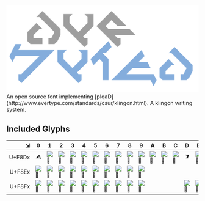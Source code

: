 <img src="logo.png" width="640" alt=" ">
An open source font implementing [pIqaD](http://www.evertype.com/standards/csur/klingon.html). A klingon writing system.

## Included Glyphs

 ⇲     | 0			| 1			| 2			| 3			| 4			| 5			| 6			| 7			| 8			| 9			| A			| B			| C			| D			| E			| F
------:|------------|-----------|-----------|-----------|-----------|-----------|-----------|-----------|-----------|-----------|-----------|-----------|-----------|-----------|-----------|--------
U+F8Dx | ![][]	| ![][]	| ![][]	| ![][]	| ![][]	| ![][]	| ![][]	| ![][]	| ![][]	| ![][]	| ![][]	| ![][]	| ![][]	| ![][]	| ![][]	| ![][]
U+F8Ex | ![][]	| ![][]	| ![][]	| ![][]	| ![][]	| ![][]	| ![][]	| ![][]	| ![][]	| ![][]		|			|			|			| 			|			|		
U+F8Fx | ![][]	| ![][]	| ![][]	| ![][]	| ![][]		| ![][]	| ![][]	| ![][]	| ![][]	| ![][]	|			|			|			| ![][]		| ![][]		| ![][]

[]: png/uF8D0-.png ""
[]: png/uF8D3-.png ""
[]: png/uF8D6-.png ""
[]: png/uF8D9-.png ""
[]: png/uF8DC-.png ""
[]: png/uF8DF-.png ""
[]: png/uF8E2-.png ""
[]: png/uF8E5-.png ""
[]: png/uF8E8-.png ""
[]: png/uF8F1-.png ""
[]: png/uF8F4-.png ""
[]: png/uF8F7-.png ""
[]: png/uF8FD-.png ""
[]: png/uF8D1-.png ""
[]: png/uF8D4-.png ""
[]: png/uF8D7-.png ""
[]: png/uF8DA-.png ""
[]: png/uF8DD-.png ""
[]: png/uF8E0-.png ""
[]: png/uF8E3-.png ""
[]: png/uF8E6-.png ""
[]: png/uF8E9-.png ""
[]: png/uF8F2-.png ""
[]: png/uF8F5-.png ""
[]: png/uF8F8-.png ""
[]: png/uF8FE-.png ""
[]: png/uF8D2-.png ""
[]: png/uF8D5-.png ""
[]: png/uF8D8-.png ""
[]: png/uF8DB-.png ""
[]: png/uF8DE-.png ""
[]: png/uF8E1-.png ""
[]: png/uF8E4-.png ""
[]: png/uF8E7-.png ""
[]: png/uF8F0-.png ""
[]: png/uF8F3-.png ""
[]: png/uF8F6-.png ""
[]: png/uF8F9-.png ""
[]: png/uF8FF-.png ""


